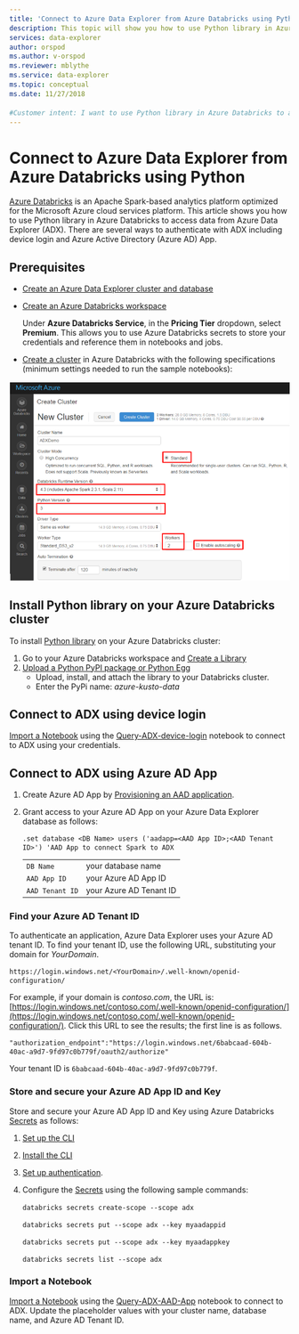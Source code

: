 ```yaml
---
title: 'Connect to Azure Data Explorer from Azure Databricks using Python'
description: This topic will show you how to use Python library in Azure Databricks to access data from Azure Data Explorer (ADX) using one of two authentication methods.
services: data-explorer
author: orspod
ms.author: v-orspod
ms.reviewer: mblythe
ms.service: data-explorer
ms.topic: conceptual
ms.date: 11/27/2018

#Customer intent: I want to use Python library in Azure Databricks to access data from Azure Data Explorer.
---
```


# Connect to Azure Data Explorer from Azure Databricks using Python

[Azure Databricks](https://docs.microsoft.com/azure/azure-databricks/what-is-azure-databricks) is an Apache Spark-based analytics platform optimized for the Microsoft Azure cloud services platform. This article shows you how to use Python library in Azure Databricks to access data from Azure Data Explorer (ADX). There are several ways to authenticate with ADX including device login and Azure Active Directory (Azure AD) App.

## Prerequisites

- [Create an Azure Data Explorer cluster and database](/azure/data-explorer/create-cluster-database-portal)
- [Create an Azure Databricks workspace](/azure/azure-databricks/quickstart-create-databricks-workspace-portal#create-an-azure-databricks-workspace)

    Under **Azure Databricks Service**, in the **Pricing Tier** dropdown, select **Premium**. This allows you to use Azure Databricks secrets to store your credentials and reference them in notebooks and jobs.

- [Create a cluster](https://docs.azuredatabricks.net/user-guide/clusters/create.html) in Azure Databricks with the following specifications (minimum settings needed to run the sample notebooks):

![Create cluster](media/connect-from-databricks/databricks-create-cluster.png)

## Install Python library on your Azure Databricks cluster

To install [Python library](/azure/kusto/api/python/kusto-python-client-library) on your Azure Databricks cluster:

1. Go to your Azure Databricks workspace and [Create a Library](https://docs.azuredatabricks.net/user-guide/libraries.html#create-a-library)
2. [Upload a Python PyPI package or Python Egg](https://docs.azuredatabricks.net/user-guide/libraries.html#upload-a-python-pypi-package-or-python-egg)
    - Upload, install, and attach the library to your Databricks cluster.
    - Enter the PyPi name: *azure-kusto-data*

## Connect to ADX using device login

[Import a Notebook](https://docs.azuredatabricks.net/user-guide/notebooks/notebook-manage.html#import-a-notebook) using the [Query-ADX-device-login](https://github.com/Azure/azure-kusto-docs-samples/blob/master/Databricks_notebooks/Query-ADX-device-login.ipynb) notebook to connect to ADX using your credentials.

## Connect to ADX using Azure AD App

1. Create Azure AD App by [Provisioning an AAD application](/azure/kusto/management/access-control/how-to-provision-aad-app).
1. Grant access to your Azure AD App on your Azure Data Explorer database as follows:

    ```kusto
    .set database <DB Name> users ('aadapp=<AAD App ID>;<AAD Tenant ID>') 'AAD App to connect Spark to ADX
    ```
    |   |   |
    | - | - |
    | ```DB Name``` | your database name |
    | ```AAD App ID``` | your Azure AD App ID |
    | ```AAD Tenant ID``` | your Azure AD Tenant ID |

### Find your Azure AD Tenant ID

To authenticate an application, Azure Data Explorer uses your Azure AD tenant ID. 
To find your tenant ID, use the following URL, substituting your domain for *YourDomain*.

```
https://login.windows.net/<YourDomain>/.well-known/openid-configuration/
```

For example, if your domain is *contoso.com*, the URL is: [https://login.windows.net/contoso.com/.well-known/openid-configuration/](https://login.windows.net/contoso.com/.well-known/openid-configuration/). Click this URL to see the results; the first line is as follows. 

```
"authorization_endpoint":"https://login.windows.net/6babcaad-604b-40ac-a9d7-9fd97c0b779f/oauth2/authorize"
```

Your tenant ID is `6babcaad-604b-40ac-a9d7-9fd97c0b779f`. 

### Store and secure your Azure AD App ID and Key 

Store and secure your Azure AD App ID and Key using Azure Databricks [Secrets](https://docs.azuredatabricks.net/user-guide/secrets/index.html#secrets) as follows:
1. [Set up the CLI](https://docs.azuredatabricks.net/user-guide/dev-tools/databricks-cli.html#set-up-the-cli)
1. [Install the CLI](https://docs.azuredatabricks.net/user-guide/dev-tools/databricks-cli.html#install-the-cli) 
1. [Set up authentication](https://docs.azuredatabricks.net/user-guide/dev-tools/databricks-cli.html#set-up-authentication).
1. Configure the [Secrets](https://docs.azuredatabricks.net/user-guide/secrets/index.html#secrets) using the following sample commands:

    ```databricks secrets create-scope --scope adx```

    ```databricks secrets put --scope adx --key myaadappid```

    ```databricks secrets put --scope adx --key myaadappkey```

    ```databricks secrets list --scope adx```

### Import a Notebook
[Import a Notebook](https://docs.azuredatabricks.net/user-guide/notebooks/notebook-manage.html#import-a-notebook) using the [Query-ADX-AAD-App](https://github.com/Azure/azure-kusto-docs-samples/blob/master/Databricks_notebooks/Query-ADX-AAD-App.ipynb) notebook to connect to ADX. Update the placeholder values with your cluster name, database name, and Azure AD Tenant ID.